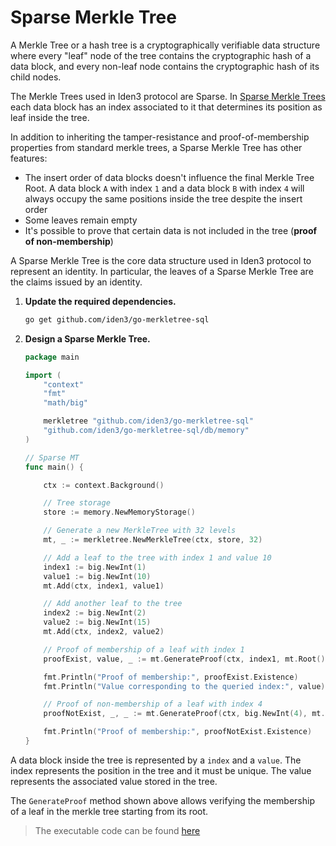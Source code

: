 # Sparse Merkle Tree

A Merkle Tree or a hash tree is a cryptographically verifiable data structure where every "leaf" node of the tree contains the cryptographic hash of a data block, and every non-leaf node contains the cryptographic hash of its child nodes.

The Merkle Trees used in Iden3 protocol are Sparse. In [Sparse Merkle Trees](https://blog.iden3.io/sparse-merkle-trees-visual-introduction.html) each data block has an index associated to it that determines its position as leaf inside the tree. 

In addition to inheriting the tamper-resistance and proof-of-membership properties from standard merkle trees, a Sparse Merkle Tree has other features:

- The insert order of data blocks doesn't influence the final Merkle Tree Root. A data block `A` with index `1` and a data block `B` with index `4` will always occupy the same positions inside the tree despite the insert order
- Some leaves remain empty
- It's possible to prove that certain data is not included in the tree (**proof of non-membership**)

A Sparse Merkle Tree is the core data structure used in Iden3 protocol to represent an identity. In particular, the leaves of a Sparse Merkle Tree are the claims issued by an identity. 

1. **Update the required dependencies.**

    ```bash
    go get github.com/iden3/go-merkletree-sql 
    ```

2. **Design a Sparse Merkle Tree.**


    ```go
    package main

    import (
        "context"
        "fmt"
        "math/big"

        merkletree "github.com/iden3/go-merkletree-sql"
        "github.com/iden3/go-merkletree-sql/db/memory"
    )

    // Sparse MT
    func main() {

        ctx := context.Background()

        // Tree storage
        store := memory.NewMemoryStorage()

        // Generate a new MerkleTree with 32 levels
        mt, _ := merkletree.NewMerkleTree(ctx, store, 32)

        // Add a leaf to the tree with index 1 and value 10
        index1 := big.NewInt(1)
        value1 := big.NewInt(10)
        mt.Add(ctx, index1, value1)

        // Add another leaf to the tree
        index2 := big.NewInt(2)
        value2 := big.NewInt(15)
        mt.Add(ctx, index2, value2)

        // Proof of membership of a leaf with index 1
        proofExist, value, _ := mt.GenerateProof(ctx, index1, mt.Root())

        fmt.Println("Proof of membership:", proofExist.Existence)
        fmt.Println("Value corresponding to the queried index:", value)

        // Proof of non-membership of a leaf with index 4
        proofNotExist, _, _ := mt.GenerateProof(ctx, big.NewInt(4), mt.Root())

        fmt.Println("Proof of membership:", proofNotExist.Existence)
    }
    ```

A data block inside the tree is represented by a `index` and a `value`. The index represents the position in the tree and it must be unique. The value represents the associated value stored in the tree.

The `GenerateProof` method shown above allows verifying the membership of a leaf in the merkle tree starting from its root. 

> The executable code can be found [here](https://github.com/iden3/tutorial-examples/blob/main/issuer-protocol/main.go#L31)

